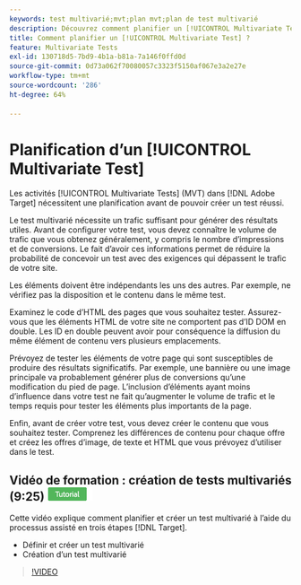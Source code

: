 ```yaml
---
keywords: test multivarié;mvt;plan mvt;plan de test multivarié
description: Découvrez comment planifier un [!UICONTROL Multivariate Test] dans  [!DNL Adobe Target] afin de pouvoir créer un test réussi.
title: Comment planifier un [!UICONTROL Multivariate Test] ?
feature: Multivariate Tests
exl-id: 130718d5-7bd9-4b1a-b81a-7a146f0ffd0d
source-git-commit: 0d73a062f70080057c3323f5150af067e3a2e27e
workflow-type: tm+mt
source-wordcount: '286'
ht-degree: 64%

---
```


# Planification d’un [!UICONTROL Multivariate Test]

Les activités [!UICONTROL Multivariate Tests] (MVT) dans [!DNL Adobe Target] nécessitent une planification avant de pouvoir créer un test réussi.

Le test multivarié nécessite un trafic suffisant pour générer des résultats utiles. Avant de configurer votre test, vous devez connaître le volume de trafic que vous obtenez généralement, y compris le nombre d’impressions et de conversions. Le fait d’avoir ces informations permet de réduire la probabilité de concevoir un test avec des exigences qui dépassent le trafic de votre site.

Les éléments doivent être indépendants les uns des autres. Par exemple, ne vérifiez pas la disposition et le contenu dans le même test.

Examinez le code d’HTML des pages que vous souhaitez tester. Assurez-vous que les éléments HTML de votre site ne comportent pas d’ID DOM en double. Les ID en double peuvent avoir pour conséquence la diffusion du même élément de contenu vers plusieurs emplacements.

Prévoyez de tester les éléments de votre page qui sont susceptibles de produire des résultats significatifs. Par exemple, une bannière ou une image principale va probablement générer plus de conversions qu’une modification du pied de page. L’inclusion d’éléments ayant moins d’influence dans votre test ne fait qu’augmenter le volume de trafic et le temps requis pour tester les éléments plus importants de la page.

Enfin, avant de créer votre test, vous devez créer le contenu que vous souhaitez tester. Comprenez les différences de contenu pour chaque offre et créez les offres d’image, de texte et HTML que vous prévoyez d’utiliser dans le test.

## Vidéo de formation : création de tests multivariés (9:25) ![Badge du tutoriel](/help/main/assets/tutorial.png)

Cette vidéo explique comment planifier et créer un test multivarié à l’aide du processus assisté en trois étapes [!DNL Target].

* Définir et créer un test multivarié
* Création d’un test multivarié

>[!VIDEO](https://video.tv.adobe.com/v/30144?captions=fre_fr)
